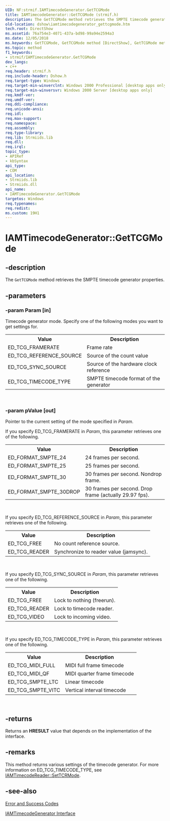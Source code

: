 ```yaml
---
UID: NF:strmif.IAMTimecodeGenerator.GetTCGMode
title: IAMTimecodeGenerator::GetTCGMode (strmif.h)
description: The GetTCGMode method retrieves the SMPTE timecode generator properties.
old-location: dshow\iamtimecodegenerator_gettcgmode.htm
tech.root: DirectShow
ms.assetid: 76a754e3-4071-437a-bd98-99a94e2594a3
ms.date: 12/05/2018
ms.keywords: GetTCGMode, GetTCGMode method [DirectShow], GetTCGMode method [DirectShow],IAMTimecodeGenerator interface, IAMTimecodeGenerator interface [DirectShow],GetTCGMode method, IAMTimecodeGenerator.GetTCGMode, IAMTimecodeGenerator::GetTCGMode, IAMTimecodeGeneratorGetTCGMode, dshow.iamtimecodegenerator_gettcgmode, strmif/IAMTimecodeGenerator::GetTCGMode
ms.topic: method
f1_keywords:
- strmif/IAMTimecodeGenerator.GetTCGMode
dev_langs:
- c++
req.header: strmif.h
req.include-header: Dshow.h
req.target-type: Windows
req.target-min-winverclnt: Windows 2000 Professional [desktop apps only]
req.target-min-winversvr: Windows 2000 Server [desktop apps only]
req.kmdf-ver: 
req.umdf-ver: 
req.ddi-compliance: 
req.unicode-ansi: 
req.idl: 
req.max-support: 
req.namespace: 
req.assembly: 
req.type-library: 
req.lib: Strmiids.lib
req.dll: 
req.irql: 
topic_type:
- APIRef
- kbSyntax
api_type:
- COM
api_location:
- Strmiids.lib
- Strmiids.dll
api_name:
- IAMTimecodeGenerator.GetTCGMode
targetos: Windows
req.typenames: 
req.redist: 
ms.custom: 19H1
---
```


# IAMTimecodeGenerator::GetTCGMode


## -description



The <code>GetTCGMode</code> method retrieves the SMPTE timecode generator properties.




## -parameters




### -param Param [in]

Timecode generator mode. Specify one of the following modes you want to get settings for.

<table>
<tr>
<th>Value
                </th>
<th>Description
                </th>
</tr>
<tr>
<td>ED_TCG_FRAMERATE</td>
<td>Frame rate</td>
</tr>
<tr>
<td>ED_TCG_REFERENCE_SOURCE</td>
<td>Source of the count value</td>
</tr>
<tr>
<td>ED_TCG_SYNC_SOURCE</td>
<td>Source of the hardware clock reference</td>
</tr>
<tr>
<td>ED_TCG_TIMECODE_TYPE</td>
<td>SMPTE timecode format of the generator</td>
</tr>
</table>
 


### -param pValue [out]

Pointer to the current setting of the mode specified in <i>Param</i>.

If you specify ED_TCG_FRAMERATE in <i>Param</i>, this parameter retrieves one of the following.

<table>
<tr>
<th>Value
                </th>
<th>Description
                </th>
</tr>
<tr>
<td>ED_FORMAT_SMPTE_24</td>
<td>24 frames per second.</td>
</tr>
<tr>
<td>ED_FORMAT_SMPTE_25</td>
<td>25 frames per second.</td>
</tr>
<tr>
<td>ED_FORMAT_SMPTE_30</td>
<td>30 frames per second. Nondrop frame.</td>
</tr>
<tr>
<td>ED_FORMAT_SMPTE_30DROP</td>
<td>30 frames per second. Drop frame (actually 29.97 fps).</td>
</tr>
</table>
 

If you specify ED_TCG_REFERENCE_SOURCE in <i>Param</i>, this parameter retrieves one of the following.

<table>
<tr>
<th>Value
                </th>
<th>Description
                </th>
</tr>
<tr>
<td>ED_TCG_FREE</td>
<td>No count reference source.</td>
</tr>
<tr>
<td>ED_TCG_READER</td>
<td>Synchronize to reader value (jamsync).</td>
</tr>
</table>
 

If you specify ED_TCG_SYNC_SOURCE in <i>Param</i>, this parameter retrieves one of the following.

<table>
<tr>
<th>Value
                </th>
<th>Description
                </th>
</tr>
<tr>
<td>ED_TCG_FREE</td>
<td>Lock to nothing (freerun).</td>
</tr>
<tr>
<td>ED_TCG_READER</td>
<td>Lock to timecode reader.</td>
</tr>
<tr>
<td>ED_TCG_VIDEO</td>
<td>Lock to incoming video.</td>
</tr>
</table>
 

If you specify ED_TCG_TIMECODE_TYPE in <i>Param</i>, this parameter retrieves one of the following.

<table>
<tr>
<th>Value
                </th>
<th>Description
                </th>
</tr>
<tr>
<td>ED_TCG_MIDI_FULL</td>
<td>MIDI full frame timecode</td>
</tr>
<tr>
<td>ED_TCG_MIDI_QF</td>
<td>MIDI quarter frame timecode</td>
</tr>
<tr>
<td>ED_TCG_SMPTE_LTC</td>
<td>Linear timecode</td>
</tr>
<tr>
<td>ED_TCG_SMPTE_VITC</td>
<td>Vertical interval timecode</td>
</tr>
</table>
 


## -returns



Returns an <b>HRESULT</b> value that depends on the implementation of the interface.




## -remarks



This method returns various settings of the timecode generator. For more information on ED_TCG_TIMECODE_TYPE, see <a href="https://docs.microsoft.com/windows/desktop/api/strmif/nf-strmif-iamtimecodereader-settcrmode">IAMTimecodeReader::SetTCRMode</a>.




## -see-also




<a href="https://docs.microsoft.com/windows/desktop/DirectShow/error-and-success-codes">Error and Success Codes</a>



<a href="https://docs.microsoft.com/windows/desktop/api/strmif/nn-strmif-iamtimecodegenerator">IAMTimecodeGenerator Interface</a>
 

 

